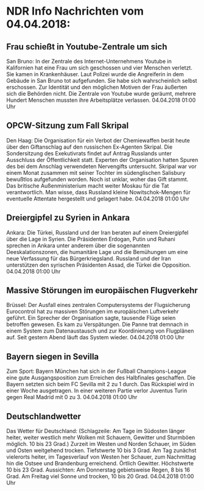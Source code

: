 # NDR Info Nachrichten vom 04.04.2018:


## Frau schießt in Youtube-Zentrale um sich
San Bruno: In der Zentrale des Internet-Unternehmens Youtube in Kalifornien hat eine Frau um sich geschossen und vier Menschen verletzt. Sie kamen in Krankenhäuser. Laut Polizei wurde die Angreiferin in dem Gebäude in San Bruno tot aufgefunden. Sie habe sich wahrscheinlich selbst erschossen. Zur Identität und den möglichen Motiven der Frau äußerten sich die Behörden nicht. Die Zentrale von Youtube wurde geräumt, mehrere Hundert Menschen mussten ihre Arbeitsplätze verlassen. 04.04.2018 01:00 Uhr 

## OPCW-Sitzung zum Fall Skripal
Den Haag: Die Organisation für ein Verbot der Chemiewaffen berät heute über den Giftanschlag auf den russischen Ex-Agenten Skripal. Die Sondersitzung des Exekutivrats findet auf Antrag Russlands unter Ausschluss der Öffentlichkeit statt. Experten der Organisation hatten Spuren des bei dem Anschlag verwendeten Nervengifts untersucht. Skripal war vor einem Monat zusammen mit seiner Tochter im südenglischen Salisbury bewußtlos aufgefunden worden. Noch ist unklar, woher das Gift stammt. Das britische Außenministerium macht weiter Moskau für die Tat verantwortlich. Man wisse, dass Russland kleine Nowitschok-Mengen für eventuelle Attentate hergestellt und gelagert habe. 04.04.2018 01:00 Uhr 

## Dreiergipfel zu Syrien in Ankara
Ankara: Die Türkei, Russland und der Iran beraten auf einem Dreiergipfel über die Lage in Syrien. Die Präsidenten Erdogan, Putin und Ruhani sprechen in Ankara unter anderem über die sogenannten Deeskalationszonen, die humanitäre Lage und die Bemühungen um eine neue Verfassung für das Bürgerkriegsland. Russland und der Iran unterstützen den syrischen Präsidenten Assad, die Türkei die Opposition. 04.04.2018 01:00 Uhr 

## Massive Störungen im europäischen Flugverkehr
Brüssel: Der Ausfall eines zentralen Computersystems der Flugsicherung Eurocontrol hat zu massiven Störungen im europäischen Luftverkehr geführt. Ein Sprecher der Organisation sagte, tausende Flüge seien betroffen gewesen. Es kam zu Verspätungen. Die Panne trat demnach in einem System zum Datenaustausch und zur Koordinierung von Flugplänen auf. Seit gestern Abend läuft das System wieder. 04.04.2018 01:00 Uhr 

## Bayern siegen in Sevilla
Zum Sport: Bayern München hat sich in der Fußball Champions-League eine gute Ausgangsposition zum Erreichen des Halbfinales geschaffen. Die Bayern setzten sich beim FC Sevilla mit 2 zu 1 durch. Das Rückspiel wird in einer Woche ausgetragen. In einer weiteren Partie verlor Juventus Turin gegen Real Madrid mit 0 zu 3. 04.04.2018 01:00 Uhr 

## Deutschlandwetter
Das Wetter für Deutschland:
(Schlagzeile: Am Tage im Südosten länger heiter, weiter westlich mehr Wolken mit Schauern, Gewitter und Sturmböen möglich. 10 bis 23 Grad.) Zurzeit im Westen und Norden Schauer, im Süden und Osten weitgehend trocken. Tiefstwerte 10 bis 3 Grad. Am Tag zunächst vielerorts heiter, im Tagesverlauf von Westen her Schauer, zum Nachmittag hin die Ostsee und Brandenburg erreichend. Örtlich Gewitter. Höchstwerte 10 bis 23 Grad. Aussichten: Am Donnerstag gebietsweise Regen, 8 bis 16 Grad. Am Freitag viel Sonne und trocken, 10 bis 20 Grad. 04.04.2018 01:00 Uhr 
